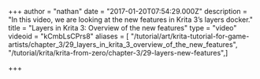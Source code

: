 +++
author = "nathan"
date = "2017-01-20T07:54:29.000Z"
description = "In this video, we are looking at the new features in Krita 3’s layers docker."
title = "Layers in Krita 3: Overview of the new features"
type = "video"
videoid = "kCmbLsCPrs8"
aliases = [ "/tutorial/art/krita-tutorial-for-game-artists/chapter_3/29_layers_in_krita_3_overview_of_the_new_features", "/tutorial/krita/krita-from-zero/chapter-3/29-layers-new-features",]

+++